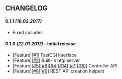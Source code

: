 ## CHANGELOG

#### **0.1.1** _(18.02.2017)_
- Fixed includes

#### **0.1.0** _(22.01.2017)_ - Initial release
- [Feature][[#1](https://github.com/hetach/hetach/issues/1)] FastCGI interface
- [Feature][[#2](https://github.com/hetach/hetach/issues/2)] Built-in http server
- [Feature][[#5](https://github.com/hetach/hetach/issues/5)][[#6](https://github.com/hetach/hetach/issues/6)][[#4](https://github.com/hetach/hetach/issues/4)][[#14](https://github.com/hetach/hetach/issues/14)][[#7](https://github.com/hetach/hetach/issues/7)][[#10](https://github.com/hetach/hetach/issues/10)] Controller API
- [Feature][[#8](https://github.com/hetach/hetach/issues/8)][[#9](https://github.com/hetach/hetach/issues/9)] REST API creation helpers
